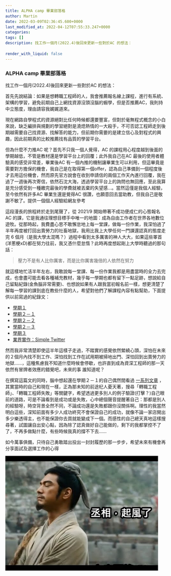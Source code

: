 ```yaml
---
title: ALPHA camp 畢業部落格
author: Martin
date: 2022-03-09T02:36:45.600+0000
last_modified_at: 2022-04-12T07:55:33.247+0000
categories: 
tags: []
description: 找工作一個月(2022.4)後回來更新一些對於AC 的想法：

render_with_liquid: false
---
```


### ALPHA camp 畢業部落格

找工作一個月\(2022\.4\)後回來更新一些對於AC 的想法：

首先先說結論：如果是想轉職工程師的人，我會推薦報名線上課程，進行有系統、架構的學習，避免前期自己上網找資源沒頭沒腦的蝦學，但是否推薦AC，我則持中立態度，理由請容我娓娓道來。

現在網路自學程式的資源絕對比任何時候都還要豐富，但對於毫無程式概念的小白來說，缺乏編排與規劃的學習絕對是澆熄熱情的一大殺手，不可否認工程師走到後期越需要自己找資源、找解答的能力，但前期你需要的是建立信心及對程式的興趣，因此前期真的比較推薦找有品質的學習平台。

但為什麼不力推AC 呢？首先不只我一個人覺得，AC 的課程用心程度越到後面的學期越低，不管是教材還是學習平台上的回覆；此外我自己在AC 最後的使用者體驗真的感受非常差，畢業後AC 有一個內推的機制讓畢業生可以利用，但這畢竟是需要對方擔保的機會，我自己是在取得第一個offer，認為自己準備到一個程度後才去用這份機會，然而原先官方說會在收到申請信的兩個工作天內進行回覆，我在過了一週後再次寄信，依然石沈大海，透過學習平台上的詢問也無回應，至此我算是充分感受到一種繳完最後的學費就被丟棄的失望感…。當然這僅是我個人經驗，至今依然有許多AC 畢業生還是覺得AC 很讚，也願意回去當助教，但我自己是敬謝不敏了。提供一個個人經驗給網友參考

這段漫長的旅程終於走到尾聲了，從 2021/9 開始帶著不成功便成仁的心態報名 AC 的課，它是我通往理想目標手中唯一的地圖：成為自由工作者在世界各地數位遊牧。從那時起，我費盡心思不敢懈怠地上每一堂課，做每一份作業，我深怕過了半年再度被打回出賣勞力的社畜地獄，我用比我上大學任何一門課還認真的態度走完 6 個月（是我大學太混嗎？）過程中看到太多厲害的神人大大，如果這些睪首\(洋蔥梗xD\)都在努力往前，我又憑什麼怠惰？此時再度想起剛上大學時聽過的那句話：


> 壓力不是有人比你厲害，而是比你厲害幾倍的人依然在努力 





就這樣地忙活半年左右，我敢說每一堂課、每一份作業我都是用盡當時的全力去完成，也會盡可能去看各種補充教材，幾乎每一學期也都有留下一點足跡，想說給自己留點紀錄\(金魚腦非常需要\)、也想說如果有人跟我當初報名前一樣，想更清楚了解每一學習的課到底在教些什麼的人，希望對他們了解課程內容有點幫助，下面提供以前寫過的紀錄文：
- [學期１](https://medium.com/@martin87713/學期一-程式設計入門-f17117c771ec?source=list-8e70638264dd--------2-------c19d2d8e556a------------------------)
- [學期２－１](https://medium.com/@martin87713/學期2-1-javascript前端開發-972a1d07ecf4?source=list-8e70638264dd--------3-------c19d2d8e556a------------------------)
- [學期２－２](https://medium.com/@martin87713/學期2-2-軟體開發實務入門-5dde6d7531c7?source=list-8e70638264dd--------4-------c19d2d8e556a------------------------)
- [學期２－３](https://medium.com/@martin87713/學期-2-3-後端開發實務-af03abe5b1e7?source=list-8e70638264dd--------6-------c19d2d8e556a------------------------)
- [學期３](https://medium.com/@martin87713/學期３-軟體工程師養成-4f280caa1b32?source=list-8e70638264dd--------1-------c19d2d8e556a------------------------)
- [業界實作：Simple Twitter](https://medium.com/@martin87713/學期３-業界實踐-simple-twitter-專案-e0fd671fe8f3?source=list-8e70638264dd--------0-------c19d2d8e556a------------------------)


然而我非常清楚即使這半年這樣子走過，不踏實的感覺依然縈繞心頭，深怕在未來的２個月內找不到工作、深怕找到工作在試用期被掃地出門、深怕回到出賣勞力的地獄……，這種焦慮我不知道什麼時候會停歇，也許直到成為資深工程師的那一天依然有冒牌者效應的錯覺吧，未來的事 誰知道呢？

在撰寫這篇文的同時，腦中想起還在學期２－１的自己偶然間看過 [一系列文章](https://ithelp.ithome.com.tw/users/20119529/ironman/3107) ，其實當時的自己和現在一樣，正為那未知的前途杞人憂天著，搜尋「轉職工程師」、「轉職工程師失敗」等關鍵字，希望透過更多別人的例子驗證\(打擊？\)自己眼前的道路，可是不論看到是成功或是失敗，心中總個聲音提醒著自己：那都是別人的經驗呀，時空背景全然不同，不論成功還是失敗都跟你沒關係啊。理性的我當然明白這些，深知前面有多少人成功終究不會保證自己的成功，就像不論一家店開出多少樂透得主，也不能保證你去買就能變成下一個。而感性的自己總天真地這樣搜尋著，試圖讓自出安心點，因為除了認真做好自己能做的，剩下的我都掌控不了了，不再多做點什麼，有些時候我真的撐不下去……

如今萬事俱備，只待自己勇敢踏出投出一封封履歷的那一步步，希望未來有機會再分享面試及選擇工作的心得


![](/assets/436df6384fa4/1*0-ENiDQno1BJ-H5tIvAEqw.jpeg)





